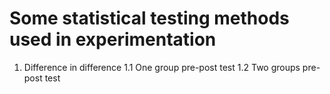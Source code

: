 # Some statistical testing methods used in experimentation


1. Difference in difference
1.1 One group pre-post test
1.2 Two groups pre-post test 

